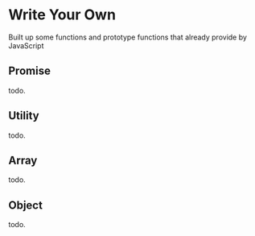 # Write Your Own

Built up some functions and prototype functions that already provide by JavaScript

## Promise

todo.

## Utility

todo.

## Array

todo.

## Object

todo.

